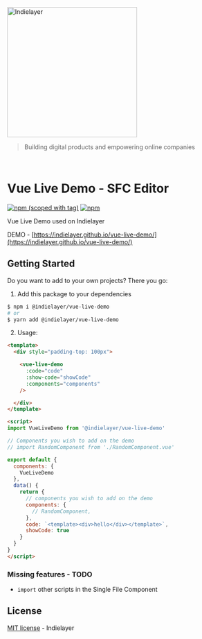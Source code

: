 <a href="https://indielayer.com/">
  <img src="https://user-images.githubusercontent.com/3942799/90314498-25807a80-df0c-11ea-9e3a-b2b919bc9f10.png" alt="Indielayer" width="300" />
</a>

> Building digital products and empowering online companies

<br/>

# Vue Live Demo - SFC Editor

[![npm (scoped with tag)](https://flat.badgen.net/npm/v/@indielayer/vue-live-demo)](https://npmjs.com/package/@indielayer/vue-live-demo)
[![npm](https://flat.badgen.net/npm/dt/@indielayer/vue-live-demo)](https://npmjs.com/package/@indielayer/vue-live-demo)

Vue Live Demo used on Indielayer

DEMO - [https://indielayer.github.io/vue-live-demo/](https://indielayer.github.io/vue-live-demo/)

## Getting Started

Do you want to add to your own projects? There you go:

1. Add this package to your dependencies

```bash
$ npm i @indielayer/vue-live-demo
# or
$ yarn add @indielayer/vue-live-demo
```

2. Usage:

```html
<template>
  <div style="padding-top: 100px">

    <vue-live-demo
      :code="code"
      :show-code="showCode"
      :components="components"
    />

  </div>
</template>

<script>
import VueLiveDemo from '@indielayer/vue-live-demo'

// Components you wish to add on the demo
// import RandomComponent from './RandomComponent.vue'

export default {
  components: {
    VueLiveDemo
  },
  data() {
    return {
      // components you wish to add on the demo
      components: {
        // RandomComponent,
      },
      code: `<template><div>hello</div></template>`,
      showCode: true
    }
  }
}
</script>
```

### Missing features - TODO

- `import` other scripts in the Single File Component


## License

[MIT license](https://github.com/indielayer/vue-live-demo/blob/master/LICENSE) - Indielayer
